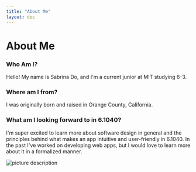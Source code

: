 ```yaml
---
title: "About Me"
layout: doc
---
```


# About Me

### Who Am I?

Hello! My name is Sabrina Do, and I'm a current junior at MIT studying 6-3. 

### Where am I from?

I was originally born and raised in Orange County, California.

### What am I looking forward to in 6.1040?

I'm super excited to learn more about software design in general and the principles behind what makes an app intuitive and user-friendly in 6.1040. In the past I've worked on developing web apps, but I would love to learn more about it in a formalized manner.

![picture description](/assets/images/profile.png)